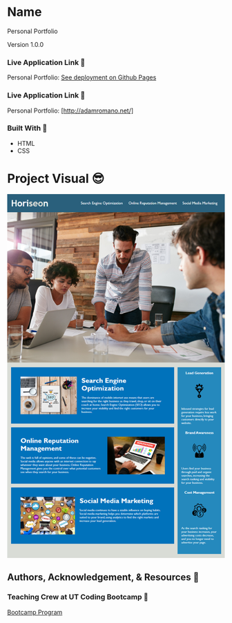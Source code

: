 # Name
Personal Portfolio

Version 1.0.0

### Live Application Link 👀
Personal Portfolio: [See deployment on Github Pages](https://adamromano89.github.io/Portfolio/)

### Live Application Link 👀
Personal Portfolio: [http://adamromano.net/]
### Built With 🧰
- HTML 
- CSS

# Project Visual :sunglasses:
![Project-Picture](assets/images/Mockup.png)

## Authors, Acknowledgement, & Resources 🤝

### Teaching Crew at UT Coding Bootcamp 🎉
[Bootcamp Program](https://techbootcamps.utexas.edu/coding/)